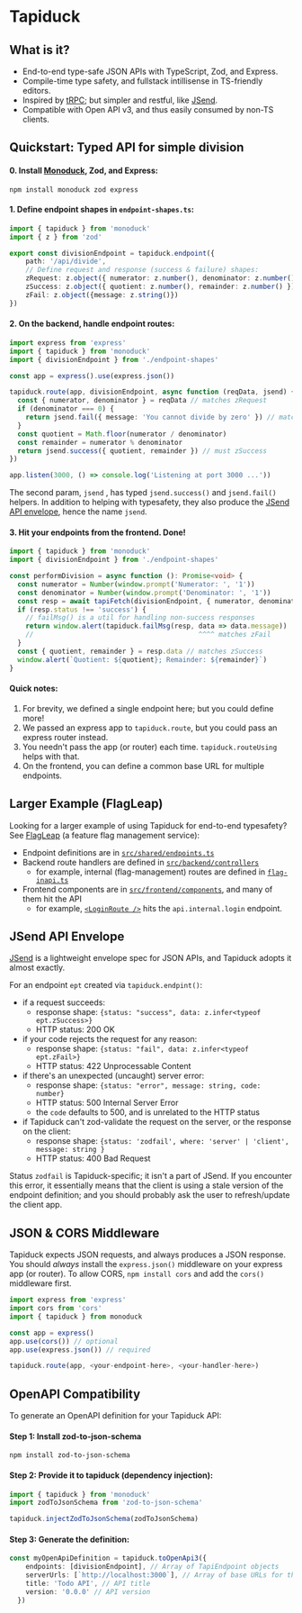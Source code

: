 # Tapiduck

## What is it?
- End-to-end type-safe JSON APIs with TypeScript, Zod, and Express.
- Compile-time type safety, and fullstack intillisense in TS-friendly editors.
- Inspired by [tRPC](https://trpc.io/); but simpler and restful, like [JSend](https://github.com/omniti-labs/jsend).
- Compatible  with Open API v3, and thus easily consumed by non-TS clients.

## Quickstart: Typed API for simple division
#### 0. Install [Monoduck](./../../README.md), Zod, and Express:
```shell
npm install monoduck zod express
```

#### 1. Define endpoint shapes in `endpoint-shapes.ts`:
```ts
import { tapiduck } from 'monoduck'
import { z } from 'zod'

export const divisionEndpoint = tapiduck.endpoint({
    path: '/api/divide',
    // Define request and response (success & failure) shapes:
    zRequest: z.object({ numerator: z.number(), denominator: z.number() }),
    zSuccess: z.object({ quotient: z.number(), remainder: z.number() }),
    zFail: z.object({message: z.string()})
})
```

#### 2. On the backend, handle endpoint routes:

```ts
import express from 'express'
import { tapiduck } from 'monoduck'
import { divisionEndpoint } from './endpoint-shapes'

const app = express().use(express.json())

tapiduck.route(app, divisionEndpoint, async function (reqData, jsend) {
  const { numerator, denominator } = reqData // matches zRequest
  if (denominator === 0) {
    return jsend.fail({ message: 'You cannot divide by zero' }) // matches zFail
  }
  const quotient = Math.floor(numerator / denominator)
  const remainder = numerator % denominator
  return jsend.success({ quotient, remainder }) // must zSuccess
})

app.listen(3000, () => console.log('Listening at port 3000 ...'))
```

The second param, `jsend` , has typed `jsend.success()` and `jsend.fail()` helpers. In addition to helping with typesafety, they  also produce the [JSend API envelope](#jsend-api-envelope), hence the name `jsend`.

#### 3. Hit your endpoints from the frontend. Done!
```ts
import { tapiduck } from 'monoduck'
import { divisionEndpoint } from './endpoint-shapes'

const performDivision = async function (): Promise<void> {
  const numerator = Number(window.prompt('Numerator: ', '1'))
  const denominator = Number(window.prompt('Denominator: ', '1'))
  const resp = await tapiFetch(divisionEndpoint, { numerator, denominator })
  if (resp.status !== 'success') {
    // failMsg() is a util for handling non-success responses
    return window.alert(tapiduck.failMsg(resp, data => data.message))
    //                                         ^^^^ matches zFail
  }
  const { quotient, remainder } = resp.data // matches zSuccess
  window.alert(`Quotient: ${quotient}; Remainder: ${remainder}`)
}
```

#### Quick notes:
1. For brevity, we defined a single endpoint here; but you could define more!
2. We passed an express app to `tapiduck.route`, but you could pass an express router instead.
3. You needn't pass the app (or router) each time. `tapiduck.routeUsing` helps with that.
4. On the frontend, you can define a common base URL for multiple endpoints.

## Larger Example (FlagLeap)

Looking for a larger example of using Tapiduck for end-to-end typesafety? See [FlagLeap](https://github.com/sumukhbarve/flagleap) (a feature flag management service):

- Endpoint definitions are in [`src/shared/endpoints.ts`](https://github.com/sumukhbarve/flagleap/blob/main/src/shared/endpoints.ts)
- Backend route handlers are defined in [`src/backend/controllers`](https://github.com/sumukhbarve/flagleap/tree/main/src/backend/controllers)
    - for example, internal (flag-management) routes are defined in [`flag-inapi.ts`](https://github.com/sumukhbarve/flagleap/blob/main/src/backend/controllers/flag-inapi.ts)
- Frontend components are in [`src/frontend/components`](https://github.com/sumukhbarve/flagleap/tree/main/src/frontend/components), and many of them hit the API
    - for example, [`<LoginRoute />`](https://github.com/sumukhbarve/flagleap/blob/main/src/frontend/components/LoginRoute.tsx) hits the `api.internal.login` endpoint.

## JSend API Envelope

[JSend](https://github.com/omniti-labs/jsend) is a lightweight envelope spec for JSON APIs, and Tapiduck adopts it almost exactly.

For an endpoint `ept` created via `tapiduck.endpint()`:
- if a request succeeds:
    - response shape: `{status: "success", data: z.infer<typeof ept.zSuccess>}`
    - HTTP status: 200 OK
- if your code rejects the request for any reason:
    - response shape: `{status: "fail", data: z.infer<typeof ept.zFail>}`
    - HTTP status: 422 Unprocessable Content
- if there's an unexpected (uncaught) server error:
    - response shape: `{status: "error", message: string, code: number}`
    - HTTP status: 500 Internal Server Error
    - the `code` defaults to 500, and is unrelated to the HTTP status
- if Tapiduck can't zod-validate the request on the server, or the response on the client:
    - response shape: `{status: 'zodfail', where: 'server' | 'client', message: string }`
    - HTTP status: 400 Bad Request

Status `zodfail` is Tapiduck-specific; it isn't a part of JSend. If you encounter this error, it essentially means that the client is using a stale version of the endpoint definition; and you should probably ask the user to refresh/update the client app.

## JSON & CORS Middleware

Tapiduck expects JSON requests, and always produces a JSON response. You should _always_ install the `express.json()` middleware on your express app (or router). To allow CORS, `npm install cors` and add the `cors()` middleware first.

```ts
import express from 'express'
import cors from 'cors'
import { tapiduck } from monoduck

const app = express()
app.use(cors()) // optional
app.use(express.json()) // required

tapiduck.route(app, <your-endpoint-here>, <your-handler-here>)
```

## OpenAPI Compatibility

To generate an OpenAPI definition for your Tapiduck API:

#### Step 1: Install zod-to-json-schema
```
npm install zod-to-json-schema
```

#### Step 2:  Provide it to tapiduck (dependency injection):
```ts
import { tapiduck } from 'monoduck'
import zodToJsonSchema from 'zod-to-json-schema'

tapiduck.injectZodToJsonSchema(zodToJsonSchema)
```

#### Step 3: Generate the definition:
```ts
const myOpenApiDefinition = tapiduck.toOpenApi3({
    endpoints: [divisionEndpoint], // Array of TapiEndpoint objects
    serverUrls: [`http://localhost:3000`], // Array of base URLs for the API
    title: 'Todo API', // API title
    version: '0.0.0' // API version
  })
```

